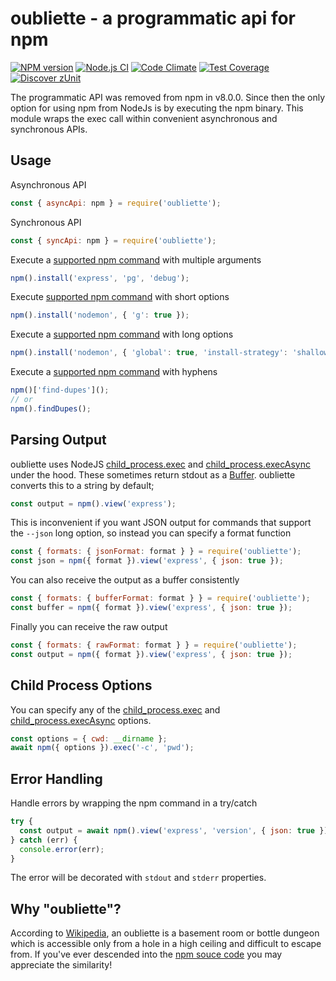 # oubliette - a programmatic api for npm

[![NPM version](https://img.shields.io/npm/v/oubliette.svg?style=flat-square)](https://www.npmjs.com/package/oubliette)
[![Node.js CI](https://github.com/acuminous/oubliette/workflows/Node.js%20CI/badge.svg)](https://github.com/acuminous/oubliette/actions?query=workflow%3A%22Node.js+CI%22)
[![Code Climate](https://codeclimate.com/github/acuminous/oubliette/badges/gpa.svg)](https://codeclimate.com/github/acuminous/oubliette)
[![Test Coverage](https://codeclimate.com/github/acuminous/oubliette/badges/coverage.svg)](https://codeclimate.com/github/acuminous/oubliette/coverage)
[![Discover zUnit](https://img.shields.io/badge/Discover-zUnit-brightgreen)](https://www.npmjs.com/package/zunit)

The programmatic API was removed from npm in v8.0.0. Since then the only option for using npm from NodeJs is by executing the npm binary. This module wraps the exec call within convenient asynchronous and synchronous APIs.

## Usage

Asynchronous API
```js
const { asyncApi: npm } = require('oubliette');
```

Synchronous API
```js
const { syncApi: npm } = require('oubliette');
```

Execute a [supported npm command](https://raw.githubusercontent.com/acuminous/oubliette/main/lib/commands.json) with multiple arguments
```js
npm().install('express', 'pg', 'debug');
```

Execute [supported npm command](https://raw.githubusercontent.com/acuminous/oubliette/main/lib/commands.json) with short options
```js
npm().install('nodemon', { 'g': true });
```

Execute a [supported npm command](https://raw.githubusercontent.com/acuminous/oubliette/main/lib/commands.json) with long options
```js
npm().install('nodemon', { 'global': true, 'install-strategy': 'shallow' });
```

Execute a [supported npm command](https://raw.githubusercontent.com/acuminous/oubliette/main/lib/commands.json) with hyphens
```js
npm()['find-dupes']();
// or
npm().findDupes();
```

## Parsing Output
oubliette uses NodeJS [child_process.exec](https://nodejs.org/api/child_process.html#child_processexecsynccommand-options ) and [child_process.execAsync](https://nodejs.org/api/child_process.html#child_processexeccommand-options-callback) under the hood. These sometimes return stdout as a [Buffer](https://nodejs.org/api/buffer.html). oubliette converts this to a string by default;

```js
const output = npm().view('express');
```

This is inconvenient if you want JSON output for commands that support the `--json` long option, so instead you can specify a format function

```js
const { formats: { jsonFormat: format } } = require('oubliette');
const json = npm({ format }).view('express', { json: true });
```

You can also receive the output as a buffer consistently
```js
const { formats: { bufferFormat: format } } = require('oubliette');
const buffer = npm({ format }).view('express', { json: true });
```

Finally you can receive the raw output
```js
const { formats: { rawFormat: format } } = require('oubliette');
const output = npm({ format }).view('express', { json: true });
```

## Child Process Options
You can specify any of the [child_process.exec](https://nodejs.org/api/child_process.html#child_processexecsynccommand-options ) and [child_process.execAsync](https://nodejs.org/api/child_process.html#child_processexeccommand-options-callback) options.

```js
const options = { cwd: __dirname };
await npm({ options }).exec('-c', 'pwd');
```

## Error Handling
Handle errors by wrapping the npm command in a try/catch

```js
try {
  const output = await npm().view('express', 'version', { json: true });
} catch (err) {
  console.error(err);
}
```
The error will be decorated with `stdout` and `stderr` properties.

## Why "oubliette"?

According to [Wikipedia](https://en.wikipedia.org/wiki/Dungeon), an oubliette is a basement room or bottle dungeon which is accessible only from a hole in a high ceiling and difficult to escape from. If you've ever descended into the [npm souce code](https://github.com/npm/cli/blob/latest/lib/commands) you may appreciate the similarity!


